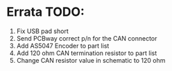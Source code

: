 # Errata TODO:

1. Fix USB pad short
2. Send PCBway correct p/n for the CAN connector
3. Add AS5047 Encoder to part list
4. Add 120 ohm CAN termination resistor to part list
5. Change CAN resistor value in schematic to 120 ohm



